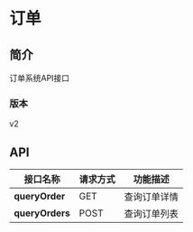 # 订单


## 简介
订单系统API接口


### 版本
v2


## API
|接口名称|请求方式|功能描述|
|---|---|---|
|**queryOrder**|GET|查询订单详情|
|**queryOrders**|POST|查询订单列表|

